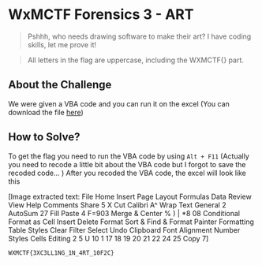 # WxMCTF Forensics 3 - ART
> Pshhh, who needs drawing software to make their art? I have coding skills, let me prove it!

> All letters in the flag are uppercase, including the WXMCTF{} part.

## About the Challenge
We were given a VBA code and you can run it on the excel (You can download the file [here](ART_iAugUZ2.txt))

## How to Solve?
To get the flag you need to run the VBA code by using `Alt + F11` (Actually you need to recode a little bit about the VBA code but I forgot to save the recoded code... ) After you recoded the VBA code, the excel will look like this


[Image extracted text: File
Home
Insert
Page Layout
Formulas
Data
Review
View
Help
Comments
Share
5
X
Cut
Calibri
A^
Wrap Text
General
2 AutoSum
27
Fill
Paste
4
F=903
Merge & Center
%
) | *8
08
Conditional
Format as
Cell
Insert
Delete Format
Sort &
Find &
Format Painter
Formatting
Table
Styles
Clear
Filter
Select
Undo
Clipboard
Font
Alignment
Number
Styles
Cells
Editing
2
5
U
10
1
17
18
19
20
21
22
24
25
Copy
7]


```
WXMCTF{3XC3LL1NG_1N_4RT_10F2C}
```